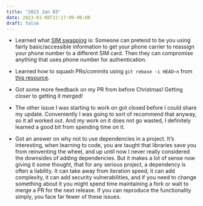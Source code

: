 ```yaml
---
title: "2023 Jan 03"
date: 2023-01-08T22:17:09-06:00
draft: false
---
```


- Learned what [SIM swapping](https://blog.mozilla.org/en/privacy-security/mozilla-explains-sim-swapping/) is: Someone can pretend to be you using fairly basic/accessible information to get your phone carrier to reassign your phone number to a different SIM card. Then they can compromise anything that uses phone number for authentication.

- Learned how to squash PRs/commits using `git rebase -i HEAD~n` from [this resource](https://github.com/bitcoin/bitcoin/blob/master/CONTRIBUTING.md#squashing-commits).
- Got some more feedback on my PR from before Christmas! Getting closer to getting it merged!
- The other issue I was starting to work on got closed before I could share my update. Conveniently I was going to sort of recommend that anyway, so it all worked out. And my work on it does not go wasted, I definitely learned a good bit from spending time on it.
- Got an answer on why not to use dependencies in a project. It’s interesting, when learning to code, you are taught that libraries save you from reinventing the wheel, and up until now I never really considered the downsides of adding dependencies. But it makes a lot of sense now giving it some thought, that for any serious project, a dependency is often a liability. It can take away from iteration speed, it can add complexity, it can add security vulnerabilities, and if you need to change something about it you might spend time maintaining a fork or wait to merge a PR for the next release. If you can reproduce the functionality simply, you face far fewer of these issues.